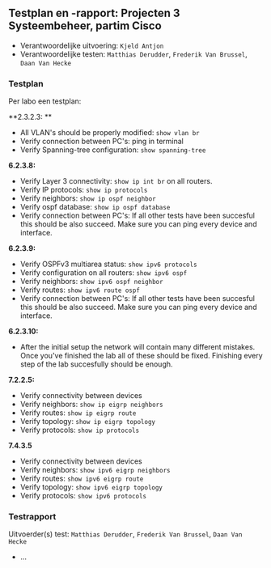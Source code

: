 ## Testplan en -rapport: Projecten 3 Systeembeheer, partim Cisco

* Verantwoordelijke uitvoering: `Kjeld Antjon`
* Verantwoordelijke testen: `Matthias Derudder`, `Frederik Van Brussel`, `Daan Van Hecke`

### Testplan

Per labo een testplan: 

**2.3.2.3: **

* All VLAN's should be properly modified: `show vlan br`
* Verify connection between PC's: ping in terminal
* Verify Spanning-tree configuration: `show spanning-tree`
 
**6.2.3.8:**

* Verify Layer 3 connectivity: `show ip int br` on all routers.
* Verify IP protocols: `show ip protocols`
* Verify neighbors: `show ip ospf neighbor`
* Verify ospf database: `show ip ospf database`
* Verify connection between PC's: If all other tests have been succesful this should be also succeed. Make sure you can ping every device and interface.
 
**6.2.3.9:**

* Verify OSPFv3 multiarea status: `show ipv6 protocols`
* Verify configuration on all routers: `show ipv6 ospf`
* Verify neighbors: `show ipv6 ospf neighbor`
* Verify routes: `show ipv6 route ospf`
* Verify connection between PC's: If all other tests have been succesful this should be also succeed. Make sure you can ping every device and interface.
 
**6.2.3.10:**

* After the initial setup the network will contain many different mistakes. Once you've finished the lab all of these should be fixed. Finishing every step of the lab succesfully should be enough.
 
**7.2.2.5:**

* Verify connectivity between devices
* Verify neighbors: `show ip eigrp neighbors`
* Verify routes: `show ip eigrp route`
* Verify topology: `show ip eigrp topology`
* Verify protocols: `show ip protocols`
 
**7.4.3.5**

* Verify connectivity between devices
* Verify neighbors: `show ipv6 eigrp neighbors`
* Verify routes: `show ipv6 eigrp route`
* Verify topology: `show ipv6 eigrp topology`
* Verify protocols: `show ipv6 protocols`

### Testrapport

Uitvoerder(s) test: `Matthias Derudder`, `Frederik Van Brussel`, `Daan Van Hecke`

- ...
